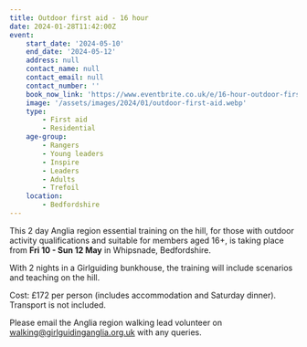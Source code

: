 ```yaml
---
title: Outdoor first aid - 16 hour
date: 2024-01-28T11:42:00Z
event:
    start_date: '2024-05-10'
    end_date: '2024-05-12'
    address: null
    contact_name: null
    contact_email: null
    contact_number: ''
    book_now_link: 'https://www.eventbrite.co.uk/e/16-hour-outdoor-first-aid-course-tickets-793241315127'
    image: '/assets/images/2024/01/outdoor-first-aid.webp'
    type:
        - First aid
        - Residential
    age-group:
        - Rangers
        - Young leaders
        - Inspire
        - Leaders
        - Adults
        - Trefoil
    location:
        - Bedfordshire
---
```

This 2 day Anglia region essential training on the hill, for those with outdoor activity qualifications and suitable for members aged 16+, is taking place from **Fri 10 - Sun 12 May** in Whipsnade, Bedfordshire.

With 2 nights in a Girlguiding bunkhouse, the training will include scenarios and teaching on the hill.

Cost: £172 per person (includes accommodation and Saturday dinner). Transport is not included.

Please email the Anglia region walking lead volunteer on <walking@girlguidinganglia.org.uk> with any queries.
